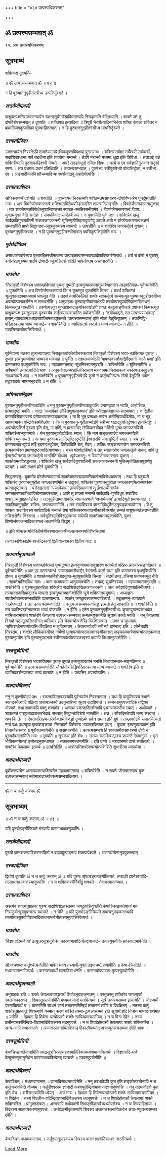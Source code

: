 +++
title = "०६४ उत्पत्त्यधिकरणम्"

+++


## ॐ उत्पत्त्यसम्भवात् ॐ

१२. अथ उत्पत्त्यधिकरणम्

## **सूत्रभाष्यं**

शक्तिपक्षं दूषयति–

॥ ॐ उत्पत्त्यसम्भवात् ॐ ॥ ४२ ॥

न हि पुरुषाननुगृहीतस्त्रीभ्य उत्पत्तिर्दृश्यते ।

### ***सत्तर्कदीपावली***

पाशुपतपक्षनिराकरणन्यायेन स्कन्दसूर्यगणेशादिमतान्यपि निराकृतानि वेदितव्यानि । शाक्ते पक्षे तु दोषविशेषसम्भवात् तं दूषयति ॥ शक्तिपक्ष इत्यादिना ॥ त्रिपुरी भैरवीत्यादिनाभिधेया शक्तिः केवला शक्तिर् न ब्रह्मादिजगदुत्पादिका पुरुषरहितत्वात् । न हि पुरुषाननुगृहीतस्त्रीभ्य उत्पत्तिर्दृश्यते ।

### ***तत्त्वप्रदीपिका***

उक्तन्यायेन निरस्तेऽपि शाक्तेयसमयेऽधिकदूषणविवक्षया पुनरारम्भः । शक्तिस्सर्वज्ञा सर्वेश्वरी सर्वकर्त्री, सदाशिवप्रधानाः सर्वे तदधीना इति शाक्तेया मन्यन्ते । तेऽपि महान्तो मध्यमाः क्षुद्रा इति त्रिविधाः । तत्राऽद्ये पक्षे शक्तिरीषदपि पुरुषाकाङ्क्षिणी नेष्यते । अपरे तदङ्गभूतो दयितः शिवः । चरमे स एव सर्वज्ञादिगुणवान् सदृशो रमणः । तत्र प्रथमतः प्रथमं प्रतिक्षिपति । उत्पत्त्यसम्भवात् । पुरुषेभ्यः स्त्रीपुरुषेभ्यो वोत्पत्तिर्दृष्टा, न स्त्रीभ्य एव । अङ्गादीनामपि ह्यौचथ्यादिभ्यः स्पर्शनाद्यनु-ग्रहादेवोत्पत्तिः ।

### ***तत्त्वप्रकाशिका***

अधिकरणार्थं दर्शयति ॥ शक्तीति ॥ पूर्वन्यायेन निरस्तमपि शक्तिमतमसाधारण-दोषाविष्कारेण पुनर्दूषयतीति भावः । अत्र विष्णोर्जगत्कारणत्वे शक्तिमतविरोधपरिहारादस्ति शास्त्रादिसङ्गतिः । विष्णोर्जगत्कारणत्वमुक्तम् । तत्र शाक्तेयमतविरोधेऽनुपपत्तिशङ्का स्यादत-स्तन्निरसनीयमेव । विष्णोर्जगत्कारणत्वं विषयः । युक्तमयुक्तं वेति सन्देहः । समयविवादः सन्देहबीजम् । न युक्तमिति पूर्वः पक्षः । शक्तिरेव खलु सार्वज्ञादिगुणशालिनी सकलजगज्जननी श्रुतिस्मृतीतिहासपुराणेषु पठ्यते अतो न हरेर्जगत्कारणत्वलक्षणं सम्भवतीति प्राप्ते सिद्धान्तय-त्सूत्रमुपन्यस्य व्याचष्टे ॥ उत्पत्तीति ॥ न शक्तेरेव जगत्कर्तृत्वं युक्तम् । पुरुषाननुगृहीतत्त्वात् । न हि पुरुषाननुगृहीतस्त्रीमात्रात् क्वचिदुत्पत्तिर्दृष्टेति भावः ।

### ***गुर्वर्थदीपिका***

असाधारणदोषेत्यत्र पुरुषरहितस्त्रीमात्रस्य उत्पादकत्वासम्भवाख्यदोषाविष्कारेणेत्यर्थः । अयं च दोषो न पुरुषेषु स्त्रीरहितपुरुषमात्रादपि द्रोणादीनामुत्पत्तिदर्शनादिति भावेनोक्तम् असाधारणेति ।

### ***भावबोधः***

‘निराकृतौ विशेषस्य भावाच्छक्तिमतं पृथक् दूष्यते’ इत्यनुव्याख्यानानुसारेणानन्तर-सङ्गतिमाह– पूर्वन्यायेनेति ॥ युक्तमिति ॥ अत्र विष्णोर्जगत्कारणत्वं किं न युक्तमुत युक्तमिति चिन्ता । तदर्थं शक्तिमतं श्रुत्युक्ततदपबाधनक्षमं भवत्युत नेति । तदर्थं तत्परिकल्पितं शक्तेः सर्वकर्तृत्वं सम्भवत्युत पुरुषाननुगृहीतस्त्रीभ्य अपत्योत्पत्त्यदर्शनेन न सम्भवतीति । अनुग्राहक-पुरुषाङ्गीकारपक्षेऽपि तस्योत्पत्त्युपयोगिज्ञानादिसाधनं किमस्त्युत नास्तीति । तस्योत्पत्त्युप युक्तज्ञानाद्यङ्गीकारपक्षेऽपि शक्तेः कर्तृत्वाङ्गीकारे प्रयोजनं किमस्त्युत पाशुपतपक्ष इवानुग्राहक पुरुषस्यैव कर्तृत्वसम्भवान्नास्ति प्रयोजनमिति । ‘तन्नोपपद्यते, तत उत्पत्त्यसम्भवात्’ इत्यनु-व्याख्यानेऽध्याहृतशक्तिमताऽयुक्तत्वे ‘उत्पत्त्यसम्भवात्’ इति सौत्रो हेतुरित्युक्तम् । तत्रासिद्धि-परिहारकतया भाष्यं व्याचष्टे– न शक्तेरेवेति ॥ व्याप्तिप्रदर्शनपरत्वेन भाष्यं व्याचष्टे– न हीति ॥ उत्पत्तिरपत्योत्पत्तिरित्यर्थः ।

### ***भावदीपः***

पूर्वमेवास्य मतस्य तुल्यन्यायतया निराकृतत्वोक्तेरपौनरुक्त्याय निराकृतौ विशेषस्य भावा-च्छक्तिमतं पृथक् । दूष्यत इत्यनुभाष्योक्तं भाष्यस्य भावमाह ॥ पूर्वेति ॥ दशमस्कन्धेऽपि ‘पाषण्डवामशैवाद्यैर्वेदमार्गाः कलौ यथा’ इति वाममतस्य पृथगुक्तेरिति भावः । महावाममतमाद्य-सूत्रनिरस्यमनुवदति ॥ शक्तिरेवेति ॥ श्रुतिस्मृतीति ॥ सर्वेषामपि तत्परत्वादिति भावः । अनुक्तोपालम्भभ्रान्तिनिरासाय महावाममतनिरासकत्वं स्फोरयन्नञनुवृत्त्या साध्यसाधने आह ॥ न शक्तेरेवेति ॥ पुरुषाननुगृहीतत्वेऽपि कुतो न कर्तृत्वमित्यतः सौत्रो हेतुरिति भावेन तदुपपादकं भाष्यमनुवदति ॥ न हीति ॥

### ***अभिनवचन्द्रिका***

पुरुषाननुगृहीतस्त्रीमात्रादिति ॥ ननु पुरुषाननुगृहीतस्त्रीमात्रादुत्पत्तिः प्रमाणदृष्टा न भवति, आहोस्वित् प्रत्यक्षदृष्टा भवति । नाद्यः ‘अजामेकां लोहितशुक्लकृष्णाम्’ इति परोदाहृतबह्वागम-सद्भावात् । न द्वितीयः प्रमाणविशेषाभावस्य प्रमेयाभावासम्पादकत्वात् । मा हि भूत् प्रत्यक्षा-भावेन अतीन्द्रियार्थविलोपः, मा च भूद् आगमाभावेन ऐन्द्रियिकार्थविलोपः । किं च पुरुषाननु-गृहीताभ्योऽपि स्त्रीभ्यः घटाद्युत्पत्तिर्दृश्यत इत्यसिद्धिः । अपत्योत्पत्तिर्न दृश्यत इति चेत्, मा दर्शि, न ह्यस्माभिर् लौकिकस्त्रीवद् गर्भिणी भूत्वा जगज्जनयित्री शक्तिरित्यभ्युपगम्यते । येन पुरुषानुग्रहोऽपेक्षितः स्यात् । किं नाम सङ्कल्पादेव जगज्जनयित्री शक्तिरभ्युपगम्यते । अन्यथा पुरुषान्महदादिसृष्टिरदृष्टेति ईश्वरादपि जगत्सृष्टिर्न स्यात् । अथ तत्र प्रमाणबलादभ्युपेयं तर्हि इदमप्यभ्युपेयम्, विशेषादिति चेत्, मैवम् । शक्तिः सङ्कल्पमात्रेण जगज्जनयित्री इत्यस्यार्थस्य प्रमाणादृष्टत्वादित्याशयात् । यच्च परेणोदाह्रियते न तत् स्वातन्त्र्येण जगत्कर्तृत्वे मानम्, अपि तु ईश्वराधीनतया जगत्कर्तृत्वे मानमिति बोध्यम् ।पूर्वपक्षस्तु– न विष्णोर्जगत्कारणत्वं युक्तम् । शाक्तेयमतविरुद्धत्वात् । शक्तिरेव खलु सार्वज्ञादिगुणशालिनी सकलजगज्जननी श्रुतिस्मृतीतिहासपुराणेषु पठ्यते । अतो लक्षणं हरेर्न युक्तमिति ।

सिद्धान्तस्तु– युक्तमेव हरेर्जगत्कारणत्वं शाक्तेयमतस्याप्रामाणिकत्वेनाविरोधकत्वात् । तथा हि यदुच्यते शक्तिरेव पुरुषाननुगृहीता जगत्कारणमिति न तद्युक्तं, शक्तिरेव पुरुषाननुगृहीता जगत्कारणमित्यस्यार्थस्य प्रमाणादृष्टत्वात् । परोदाहृतानां ‘अजामेकाम्’ इत्यादिप्रमाणानां तु ईश्वराधीनतयैव जगत्कारणत्वाभिधायित्वेनातत्परत्वात् । अपरे तु शाक्ता मन्यन्ते सार्वज्ञादि-गुणविधुरः सदाशिवः शक्त््यनुग्राहकोऽस्ति । तदनुगृहीतायाः शक्तेर् जगत्कारणत्वे ‘अजामेकाम्’ इत्यादिश्रुतेः प्रमाणत्वात् । सदाशिवानुगृहीता शक्तिः, जगत्कारणमिति । तन्न सदाशिवस्य ज्ञानादिवैधुर्येणाऽनुग्राहकत्वायोगात् । ये तु शाक्ताः सदाशिवस्य सार्वज्ञादिकं मन्यन्ते तेषां शक्तिकारणत्वाङ्गीकारवैयर्थ्यात् तन्मतं पाशुपतमतेऽन्तर्भवतीति तन्निरासेनैव निरस्तम् । सर्वश्रुतिस्मृतिविरुद्धत्वाच्च सर्वमपि शाक्तेयमतमयुक्तमेवेति, युक्तं विष्णोर्जगज्जन्मादिकारणत्व-लक्षणमिति सिद्धम् ।

॥ इति श्रीमत्सत्यनिधितीर्थश्रीचरणाराधकश्रीमत्सत्यनाथयतिविरचितायां

तत्त्वप्रकाशिकाऽभिनवचन्द्रिकायां द्वितीयाध्यायस्य द्वितीयः पादः ॥

### ***वाक्यार्थमुक्तावली***

निराकृतौ विशेषस्य भावाच्छक्तिमतं पृथग्दूष्यत इत्यनुव्याख्यानानुसारेण गतार्थतां परिहर-न्ननन्तरसङ्गतिमाह ॥ पूर्वन्यायेनेति ॥ अत एव दशमस्कन्धे ‘पाषण्डवामशैवाद्यैर् वेदमार्गाः कलौ यथा’ इति वाममतस्य पृथगुक्तिरिति ज्ञेयम् ॥ युक्तमिति ॥ शाक्तेयमतविरोधादयुक्त-मुतयुक्तमिति चिन्ता । तदर्थं तत्प््राक्रिया प्रमाणवत्युत नेति । शाक्तेयास्त्रिविधा मताः । वामा मध्यमवामा अणुवामाश्चेति । तत्राद्यं सूत्रनिरस्यम् । महावाममतमनुवदति ॥ शक्तेरेवेति ॥ पुरुषानुग्रहरहिता शक्तिरेव सदाशिवाद्यखिलजगज्जननी । अतः सर्वज्ञादिगुणशालिनीत्यर्थः । तस्यास्सदाशिवाद्याश्च जायन्त इत्यनुव्याख्यानोक्तेरिति सूत्रे शक्तिमतमयुक्तम् । अध्याहृत-साध्येनोत्पत्त्यसम्भवादिति पञ्चम्यान्वयः । शक्तेर् जगदुत्पत्त्यसम्भवादित्यर्थः । तदुक्तमनु-व्याख्याने ‘तन्नोपपद्यते । तत उत्पत्त्यसम्भवादिति ॥ ननूत्पत्त्यसम्भवस्त्वसिद्ध इत्यतो हेतुं साधयति ॥ न शक्तेरेवेति ॥ तत्र व्याप्तिप्रदर्शनपरतया भाष्यं योजयति ॥ न हीति ॥ एतेन पुरुषाननुगृहीतस्त्रीभ्यः कुत्राप्युत्पत्त्यसम्भवाद् व्यभिचाराभावात् शक्तेरपि केवलाया उत्पत्त्य-सम्भवात् तन्मतमयुक्तमिति सूत्रार्थ उक्तो भवति । ननु केवलायाः स्त्रियो घटाद्युत्पत्तिदर्शनाद् व्यभिचार इति चेदपत्योत्पत्तेरिह विवक्षितत्वात् । उक्तं च सुधायाम् ‘सृष्टिशब्देनापत्योत्पत्ति-र्विवक्षिता न सृष्टिमात्रम् । केवलाभ्योऽपि स्त्रीभ्यो दर्शनात्’ इति । एतेनैतदपि निरस्तम् । शक्तेर् लौकिकस्त्रीवद् गर्भिणी भूत्वापत्योत्पादकत्वानङ्गीकारात् सङ्कल्पमात्रेणापत्योत्पादकत्वात् पुरुषानुपयोग इति पुरुषानुग्रहाभावे स्त्रीणामपत्योत्पादकत्वस्य कयापि विधयानुपपत्तेरिति ।

### ***तत्त्वसुबोधिनी***

निराकृतौ विशेषस्य भावशक्तिमतं पृथक् दूष्यते इत्यनुव्याख्यानं मनसि निधायानन्तर-सङ्गतिमाह ॥ पूर्वन्यायेनेति ॥ उत्पत्त्यसम्भवादिति सौत्रहेतोरसिद्धिपरिहारकतया भाष्यं व्याचष्टे न शक्तेरेव इति ॥ व्याप्तिप्रदर्शनपरतया भाष्यं व्याचष्टे ॥ न हीति ॥ उत्पत्तिर् अपत्योत्पत्तिः ।

### ***वाक्यार्थविवरणं***

ननु न दूषणीयोऽयं पक्षः । स्कन्दादिमतवदस्यापि पूर्वन्यायेन निरस्तत्वात् । यथा हि पत्युरित्यस्य स्थाने स्कन्दस्येत्यादि पठित्वा असामञ्जस्ये तदनुसारिण्यः श्रुतय उदाह्रियन्ते । सम्बन्धानुपपत्त्यादिकं तद्विषयं योज्यते, तथा शक्तावपि वक्तुं शक्यमेव । अन्यथा स्कन्दादिदर्शनमपि पृथगपाकरणीयं स्यात् । अथोच्यते । शाक्तमते पाशुपतादावाचारभेदादेः सत्त्वात् सिद्धान्ताविशेषो नास्तीति । तन्न । सौरादिमतेष्वपि तस्य सत्त्वात् । अथ किं तेन । देवतापरिग्रहमन्तरेणोक्तार्थविरुद्धो दूष्योऽर्थः सर्वत्र समान इति ब्रूषे । तच्छाक्तेऽपि समानमित्यतो नायं पक्षः पृथग्दूष्य इत्याशङ्कायां ‘निराकृतौ विशेषस्य भावाच्छक्तिमतं पृथग् । दूष्यत’ इत्यनुव्याख्यानं हृदि निधायोत्तरमाह ॥ पूर्वोक्तन्यायेनेति ॥ असाधारणेति । उत्पत्त्यसम्भवो हि शाक्तस्यैवासाधारणो दोषो न पुरुषदैवतानामिति भावः ॥ दूषयति ॥ सूत्रकार इति शेषः । ‘तस्याः सदाशिवाद्याश्च जायन्ते देवमानुषाः । भृतं भौतिकमप्येतत्’ इत्येतदनुसन्धायाह ॥ सकलजगज्जननीति ॥ इति प्राप्ते ॥ महावाममते प्राप्ते सतीत्यर्थः । शक्तेरेव केवलाया इत्यर्थः ॥ उत्पत्तिरिति ॥ अत्रोत्पत्तिशब्देनापत्योत्पत्तिरिति सुधारीत्या व्याख्येया ।

### ***वाक्यार्थमञ्जरी***

पूर्वोक्तन्यायेन असामञ्जस्यादित्यनेन महावाममतमाह ॥ शक्तिरेवेति ॥ न शक्ते-र्जगत्कारणत्वं कुत उत्पत्त्यसम्भवात् स्त्रीमात्रादपत्योत्पत्त्यसम्भवादित्यर्थः ।

------------------------------------------------------------------------

ॐ न च कर्तुः करणम् ॐ

## **सूत्रभाष्यम्**

॥ ॐ न च कर्तुः करणम् ॐ ॥ ४३ ॥

यदि पुरुषोऽङ्गीक्रियते तस्यापि करणाभावादनुपपत्तिः ।

### ***सत्तर्कदीपावली***

पुरुषो ज्ञानशक्त्यादिकरणरहितो न ब्रह्माद्युत्पादनाय शक्त्यापेक्ष्यते । असमर्थत्वेनानुपयुक्तत्वात् ।

### ***तत्त्वप्रदीपिका***

द्वितीयं दूषयति ॐ न च कर्तुः करणम् ॐ । यदि पुरुषः सृष्ट्यङ्गमङ्गीक्रियते, तथाऽपि ज्ञानैश्वर्यादि- तत्साधनाभावात्तस्यानुपपत्तिः । न च शक्तिकरणैर्निर्वोढुं शक्यते । तेषामस्वातन्त्र्यात् ।

### ***तत्त्वप्रकाशिका***

अस्त्येव शक्त्यनुग्राहकः पुरुषः सदाशिवोऽतस्तस्या जगदुत्पत्तिर्युक्तेति केषाञ्चिच्छाक्तेयानां मतं निराकुर्वत्सूत्रमुपन्यस्य व्याचष्टे ॥ न चेति ॥ यदि पुरुषोऽङ्गीक्रियते शक्त्यनुग्राहकस्तथापि तस्योत्पत्त्युपयोगिज्ञानादिसाधनाभावेनोत्पत्त्यनुपपत्तिरेवेत्यर्थः ।

### ***भावबोधः***

‘विज्ञानादिभावे वा’ इत्युत्तरसूत्रानुरोधेन कारणाभावादित्येतद्व्याचष्टे– उत्पत्त्युपयोगि-साधनाद्यभावेनेति ॥

### ***भावदीपः***

सौत्रश्चशब्दः कर्तुश्चेत्यन्वेतीति भावेन भाष्ये तस्यापीत्युक्तं तद्व्याचष्टे तथापीति ॥ केषा-ञ्चिदिति ॥ मध्यमवामानामित्यर्थः । करणशब्दार्थो ज्ञानादिसाधनेति । करणत्वोपपादक-मुत्पत्त्युपयोगीति ।

### ***वाक्यार्थमुक्तावली***

अनुग्राहक इति ॥ शक्तेः केवलत्वव्यावृत्यर्थं शिवोऽनुग्राहकमात्रम् । वस्तुतस्तु शक्तिरेव जगत्सृष्टौ स्वतन्त्रकारणम् । शिवस्तूपसर्जनमिति मध्यमवामानां मतमित्यर्थः । सूत्रे उत्पत्त्यसम्भव इत्यन्वेति । चोऽप्यर्थे यस्मादित्यर्थे च । करणमिति साधनं ज्ञानं तत्करणमिन्द्रियं तत्करणं शरीरं च विवक्षितम् । ततश्च कर्तुः शक्तेरनुग्रहकर्तुः शिवस्यापि यस्मात् करणं नास्ति तस्मा-दुत्पत्त्यसम्भव इति सूत्रार्थं हृदि निधाय भाष्याक्षरार्थमाह ॥ यदीति ॥ देहवता हि शिवेना-पत्योत्पत्तौ शक्तेः साचिव्यमाचरणीयम् । न च विना देहेन । तस्य प्रलीनवच्छरीरेन्द्रिय-विज्ञानादिविकलस्य तदनुपपत्तेः । न च शिवदेहोत्पत्तौ केवलायाः शक्तेः शक्तिरस्ति । अन्य-त्रापि तथात्वापत्तेः । अजागरस्तनायितशिवाङ्गीकारवैयर्थ्याद् अत्राप्युत्पत्त्यसम्भव एवेति भावः ।

### ***तत्त्वसुबोधिनी***

केषांचिच्छाक्तेयानामिति आद्यसूत्रनिरस्तमहावामातिरिक्तमध्यवामानामित्यर्थः । विज्ञानादि-भावे वेत्युत्तरसूत्रानुरोधेन कारणाभावादित्येतद् व्याचष्टे ॥ उत्पत्त्युपयोगीति ॥

### ***वाक्यार्थविवरणं***

केषाञ्चित् । मध्यमवामानाम् ॥ ज्ञानादिसाधनाभावेनेति ॥ ननु तदभावेऽपि कुत इति शङ्कोत्तरत्वेनापि न च कर्तुःकरणमिति योज्यम् । कर्तुरीश्वरस्य ज्ञानादौ करणभूतेन्द्रियाभावा-ज्ज्ञानानुपपत्तिः । ननु तदभावोऽपि कुत इति चेन्न । शरीराभावादिति ध्येयम् । अयं भावः । देहवता हि शिवेनापत्योत्पत्तौ शक्तेः साचिव्यमाचरणीयम् । न विदेहेन । तस्य विप्रलीन-वदिन्द्रियज्ञानादिविकलस्य तदनुपपत्तेः । न च शिवदेहोत्पत्तौ केवलायाः शक्तेः शक्तिरस्ति । प्रागुक्तदोषात् । अन्यत्रापि तथोपपत्तौ शिवाङ्गीकारवैय्यर्थ्यापत्तेश्च । न च शिवसहितायाः । विदेहस्य साहाय्यकरणानुपपत्तेः । अतोऽङ्गीकृतस्यापि शिवस्य अजागलस्तनायितत्वेन अत्रा-प्युत्पत्त्यसम्भव एवेति ।

### ***वाक्यार्थमञ्जरी***

केषाञ्चिन् मध्यमवामानाम् । कर्तुश्चानुग्राहकस्य शिवस्य करणं ज्ञानादिसाधनं नास्तीत्यर्थः ।

[Load More](javaऽcriptःvoid(0))

